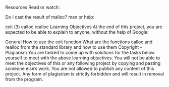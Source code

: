 Resources Read or watch:

Do I cast the result of malloc? man or help:

exit (3) calloc realloc Learning Objectives At the end of this project, you are expected to be able to explain to anyone, without the help of Google:

General How to use the exit function What are the functions calloc and realloc from the standard library and how to use them Copyright - Plagiarism You are tasked to come up with solutions for the tasks below yourself to meet with the above learning objectives. You will not be able to meet the objectives of this or any following project by copying and pasting someone else’s work. You are not allowed to publish any content of this project. Any form of plagiarism is strictly forbidden and will result in removal from the program.
